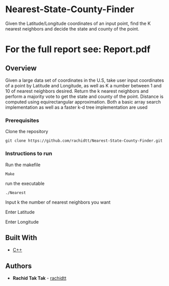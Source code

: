 # Nearest-State-County-Finder

Given the Latitude/Longitude coordinates of an input point, find the K nearest neighbors and decide the state and county of the point.


# For the full report see: Report.pdf


## Overview

Given a large data set of coordinates in the U.S, take user input coordinates of a point by Latitude and Longitude, as well as K a number between 1 and 10 of nearest neighbors desired. Return the k nearest neighbors and perform a majority vote to get the state and county of the point. Distance is computed using equirectangular approximation. Both a basic array search implementation as well as a faster k-d tree implementation are used 


### Prerequisites

Clone the repository

```
git clone https://github.com/rachidtt/Nearest-State-County-Finder.git
```

### Instructions to run


Run the makefile

```
Make
```

run the executable

```
./Nearest
```

Input k the number of nearest neighbors you want

Enter Latitude

Enter Longitude



## Built With

* [C++](http://www.cplusplus.com/) 


## Authors

 * **Rachid Tak Tak** - [rachidtt](https://github.com/rachidtt)


